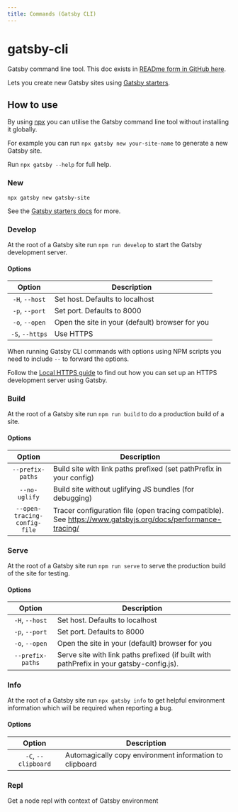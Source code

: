 ```yaml
---
title: Commands (Gatsby CLI)
---
```


# gatsby-cli

Gatsby command line tool. This doc exists in [READme form in GitHub here](https://github.com/gatsbyjs/gatsby/blob/master/packages/gatsby-cli/README.md).

Lets you create new Gatsby sites using
[Gatsby starters](https://www.gatsbyjs.org/docs/gatsby-starters/).

## How to use

By using [npx](https://www.npmjs.com/package/npx) you can utilise the Gatsby command line tool without installing it globally.

For example you can run `npx gatsby new your-site-name` to generate a new Gatsby site.

Run `npx gatsby --help` for full help.

### New

`npx gatsby new gatsby-site`

See the [Gatsby starters docs](https://www.gatsbyjs.org/docs/gatsby-starters/)
for more.

### Develop

At the root of a Gatsby site run `npm run develop` to start the Gatsby
development server.

#### Options

|     Option      | Description                                     |
| :-------------: | ----------------------------------------------- |
| `-H`, `--host`  | Set host. Defaults to localhost                 |
| `-p`, `--port`  | Set port. Defaults to 8000                      |
| `-o`, `--open`  | Open the site in your (default) browser for you |
| `-S`, `--https` | Use HTTPS                                       |

When running Gatsby CLI commands with options using NPM scripts you need to include `--` to forward the options.

Follow the [Local HTTPS guide](https://www.gatsbyjs.org/docs/local-https/)
to find out how you can set up an HTTPS development server using Gatsby.

### Build

At the root of a Gatsby site run `npm run build` to do a production build of a
site.

#### Options

|            Option            | Description                                                                                                 |
| :--------------------------: | ----------------------------------------------------------------------------------------------------------- |
|       `--prefix-paths`       | Build site with link paths prefixed (set pathPrefix in your config)                                         |
|        `--no-uglify`         | Build site without uglifying JS bundles (for debugging)                                                     |
| `--open-tracing-config-file` | Tracer configuration file (open tracing compatible). See https://www.gatsbyjs.org/docs/performance-tracing/ |

### Serve

At the root of a Gatsby site run `npm run serve` to serve the production build of
the site for testing.

#### Options

|      Option      | Description                                                                              |
| :--------------: | ---------------------------------------------------------------------------------------- |
|  `-H`, `--host`  | Set host. Defaults to localhost                                                          |
|  `-p`, `--port`  | Set port. Defaults to 8000                                                               |
|  `-o`, `--open`  | Open the site in your (default) browser for you                                          |
| `--prefix-paths` | Serve site with link paths prefixed (if built with pathPrefix in your gatsby-config.js). |

### Info

At the root of a Gatsby site run `npx gatsby info` to get helpful environment information which will be required when reporting a bug.

#### Options

|       Option        | Description                                             |
| :-----------------: | ------------------------------------------------------- |
| `-C`, `--clipboard` | Automagically copy environment information to clipboard |

### Repl

Get a node repl with context of Gatsby environment

<!-- TODO: add repl documentation link when ready -->
